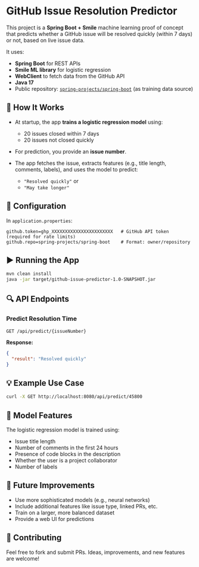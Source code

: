 

# GitHub Issue Resolution Predictor

This project is a **Spring Boot + Smile** machine learning proof of concept that predicts whether a GitHub issue will be resolved quickly (within 7 days) or not, based on live issue data.

It uses:

* **Spring Boot** for REST APIs
* **Smile ML library** for logistic regression
* **WebClient** to fetch data from the GitHub API
* **Java 17**
* Public repository: [`spring-projects/spring-boot`](https://github.com/spring-projects/spring-boot) (as training data source)

## 🧠 How It Works

* At startup, the app **trains a logistic regression model** using:

  * 20 issues closed within 7 days
  * 20 issues not closed quickly
* For prediction, you provide an **issue number**.
* The app fetches the issue, extracts features (e.g., title length, comments, labels), and uses the model to predict:

  * `"Resolved quickly"` or
  * `"May take longer"`

## 🔧 Configuration

In `application.properties`:

```properties
github.token=ghp_XXXXXXXXXXXXXXXXXXXXXXX   # GitHub API token (required for rate limits)
github.repo=spring-projects/spring-boot    # Format: owner/repository
```

## ▶️ Running the App

```bash
mvn clean install
java -jar target/github-issue-predictor-1.0-SNAPSHOT.jar
```

## 🔍 API Endpoints

### Predict Resolution Time

```http
GET /api/predict/{issueNumber}
```

**Response:**

```json
{
  "result": "Resolved quickly"
}
```

## 💡 Example Use Case

```bash
curl -X GET http://localhost:8080/api/predict/45800
```

## 🧪 Model Features

The logistic regression model is trained using:

* Issue title length
* Number of comments in the first 24 hours
* Presence of code blocks in the description
* Whether the user is a project collaborator
* Number of labels

## 🚀 Future Improvements

* Use more sophisticated models (e.g., neural networks)
* Include additional features like issue type, linked PRs, etc.
* Train on a larger, more balanced dataset
* Provide a web UI for predictions

## 🤝 Contributing

Feel free to fork and submit PRs. Ideas, improvements, and new features are welcome!

